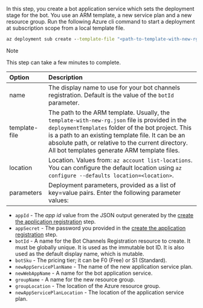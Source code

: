 In this step, you create a bot application service which sets the deployment stage for the bot. You use an ARM template, a new service plan and a new resource group. Run the following Azure cli command to start a deployment at subscription scope from a local template file. 

```cmd
az deployment sub create --template-file "<path-to-template-with-new-rg.json" --location <region-location-name> --parameters appId="<app-id-from-previous-step>" appSecret="<password-from-previous-step>" botId="<id or bot-app-service-name>" botSku=F0 newAppServicePlanName="<new-service-plan-name>" newWebAppName="<bot-app-service-name>" groupName="<new-group-name>" groupLocation="<region-location-name>" newAppServicePlanLocation="<region-location-name>" --name "<bot-app-service-name>"
```

> [!NOTE]
> This step can take a few minutes to complete.


| Option   | Description |
|:---------|:------------|
| name | The display name to use for your bot channels registration. Default is the value of the `botId` parameter.|
| template-file | The path to the ARM template. Usually, the `template-with-new-rg.json` file is provided in the `deploymentTemplates` folder of the bot project. This is a path to an existing template file. It can be an absolute path, or relative to the current directory. All bot templates generate ARM template files.|
| location |Location. Values from: `az account list-locations`. You can configure the default location using `az configure --defaults location=<location>`. |
| parameters | Deployment parameters, provided as a list of key=value pairs. Enter the following parameter values:

- `appId` - The *app id* value from the JSON output generated by the [create the application registration](https://docs.microsoft.com/azure/bot-service/bot-builder-deploy-az-cli?view=azure-bot-service-4.0&tabs=csharp#3-create-the-application-registration) step.
- `appSecret` - The password you provided in the [create the application registration](https://docs.microsoft.com/azure/bot-service/bot-builder-deploy-az-cli?view=azure-bot-service-4.0&tabs=csharp#3-create-the-application-registration) step.
- `botId` - A name for the  Bot Channels Registration resource to create. It must be globally unique. It is used as the immutable bot ID. It is also used as the default display name, which is mutable.
- `botSku` - The pricing tier; it can be F0 (Free) or S1 (Standard).
- `newAppServicePlanName` - The name of the new application service plan.
- `newWebAppName` - A name for the bot application service.
- `groupName` - A name for the new resource group.
- `groupLocation` - The location of the Azure resource group.
- `newAppServicePlanLocation` - The location of the application service plan.
